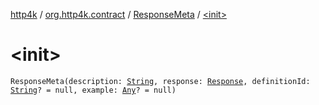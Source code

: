 [http4k](../../index.md) / [org.http4k.contract](../index.md) / [ResponseMeta](index.md) / [&lt;init&gt;](./-init-.md)

# &lt;init&gt;

`ResponseMeta(description: `[`String`](https://kotlinlang.org/api/latest/jvm/stdlib/kotlin/-string/index.html)`, response: `[`Response`](../../org.http4k.core/-response/index.md)`, definitionId: `[`String`](https://kotlinlang.org/api/latest/jvm/stdlib/kotlin/-string/index.html)`? = null, example: `[`Any`](https://kotlinlang.org/api/latest/jvm/stdlib/kotlin/-any/index.html)`? = null)`